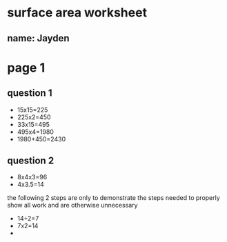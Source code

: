 # surface area worksheet

## name: Jayden

# page 1

## question 1
- 15x15=225
- 225x2=450
- 33x15=495
- 495x4=1980
- 1980+450=2430

## question 2
- 8x4x3=96
- 4x3.5=14

the following 2 steps are only to demonstrate the steps needed to properly show all work and are otherwise unnecessary
- 14÷2=7
- 7x2=14
- 
